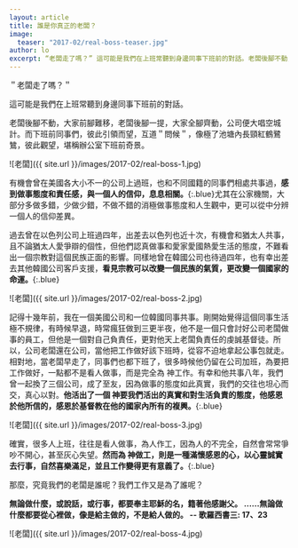 ```yaml
---
layout: article
title: 誰是你真正的老闆？
image:
  teaser: "2017-02/real-boss-teaser.jpg"
author: lo
excerpt: “老闆走了嗎？” 這可能是我們在上班常聽到身邊同事下班前的對話。老闆後腳不動，大家前腳難移，老闆後​​腳一提，大家全腳齊動，公司便大唱空城計。而下班前同事們，彼此引領而望，互道“問候”，像極了池塘內長頸紅鶴鷺鷥，彼此觀望，堪稱辦公室下班前奇景。
---
```

＂老闆走了嗎？＂

這可能是我們在上班常聽到身邊同事下班前的對話。

老闆後腳不動，大家前腳難移，老闆後​​腳一提，大家全腳齊動，公司便大唱空城計。而下班前同事們，彼此引領而望，互道＂問候＂，像極了池塘內長頸紅鶴鷺鷥，彼此觀望，堪稱辦公室下班前奇景。

![老闆]({{ site.url }}/images/2017-02/real-boss-1.jpg)

有機會曾在美國各大小不一的公司上過班，也和不同國籍的同事們相處共事過，**感到做事態度和責任感，與一個人的信仰，息息相關。**{:.blue}尤其在公家機關，大部分多做多錯，少做少錯，不做不錯的消極做事態度和人生觀中，更可以從中分辨一個人的信仰差異。

過去曾在以色列公司上班過四年，出差去以色列也近十次，有機會和猶太人共事，且不論猶太人愛爭辯的個性，但他們認真做事和愛家愛國熱愛生活的態度，不難看出一個宗教對這個民族正面的影響。同樣地曾在韓國公司也待過四年，也有幸出差去其他韓國公司客戶支援，**看見宗教可以改變一個民族的氣質，更改變一個國家的命運。**{:.blue}

![老闆]({{ site.url }}/images/2017-02/real-boss-2.jpg)

記得十幾年前，我在一個美國公司和一位韓國同事共事。剛開始覺得這個同事生活極不規律，有時候早退，時常瘋狂做到三更半夜，他不是一個只會討好公司老闆做事的員工，但他是一個對自己負責任，更對他天上老闆負責任的虔誠基督徒。所以，公司老闆還在公司，當他把工作做好該下班時，從容不迫地拿起公事包就走。相對地，當老闆早走了，同事們也都下班了，很多時候他仍留在公司加班，為要把工作做好，一點都不是看人做事，而是完全為 神工作。有幸和他共事八年，我們曾一起換了三個公司，成了至友，因為做事的態度如此真實，我們的交往也坦心而交，真心以對。**他活出了一個 神要我們活出的真實和對生活負責的態度，他感恩於他所信的，感恩於基督教在他的國家內所有的複興。**{:.blue}

![老闆]({{ site.url }}/images/2017-02/real-boss-3.jpg)

確實，很多人上班，往往是看人做事，為人作工，因為人的不完全，自然會常常爭吵不開心，甚至灰心失望。**然而為 神做工，則是一種滿懷感恩的心，以心靈誠實去行事，自然喜樂滿足，並且工作變得更有意義了。**{:.blue}

那麼，究竟我們的老闆是誰呢？我們工作又是為了誰呢？

**無論做什麼，或說話，或行事，都要奉主耶穌的名，籍著他感謝父。 ……無論做什麼都要從心裡做，像是給主做的，不是給人做的。 -- 歌羅西書三: 17、23**

![老闆]({{ site.url }}/images/2017-02/real-boss-4.jpg)